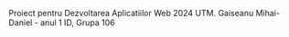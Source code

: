 Proiect pentru Dezvoltarea Aplicatiilor Web 2024 UTM. 
Gaiseanu Mihai-Daniel - anul 1 ID, Grupa 106
